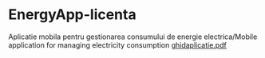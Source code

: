 # EnergyApp-licenta
Aplicatie mobila pentru gestionarea consumului de energie electrica/Mobile application for managing electricity consumption
[ghidaplicatie.pdf](https://github.com/OanaBiancaTuca/EnergyApp-licenta/files/9143626/ghidaplicatie.pdf)

